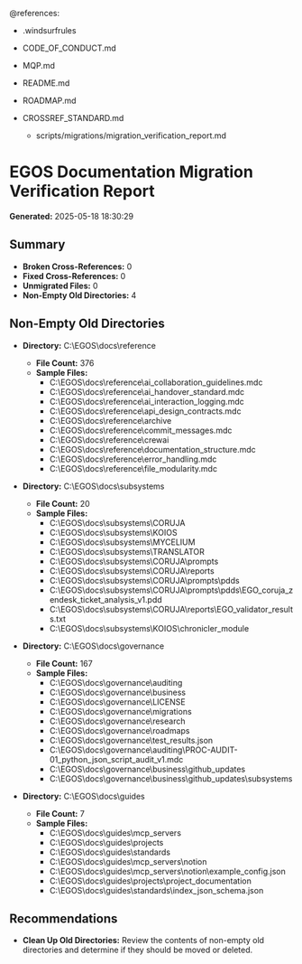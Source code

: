 @references:
- .windsurfrules
- CODE_OF_CONDUCT.md
- MQP.md
- README.md
- ROADMAP.md
- CROSSREF_STANDARD.md

  - scripts/migrations/migration_verification_report.md

# EGOS Documentation Migration Verification Report

**Generated:** 2025-05-18 18:30:29

## Summary

- **Broken Cross-References:** 0
- **Fixed Cross-References:** 0
- **Unmigrated Files:** 0
- **Non-Empty Old Directories:** 4

## Non-Empty Old Directories

- **Directory:** C:\EGOS\docs\reference
  - **File Count:** 376
  - **Sample Files:**
    - C:\EGOS\docs\reference\ai_collaboration_guidelines.mdc
    - C:\EGOS\docs\reference\ai_handover_standard.mdc
    - C:\EGOS\docs\reference\ai_interaction_logging.mdc
    - C:\EGOS\docs\reference\api_design_contracts.mdc
    - C:\EGOS\docs\reference\archive
    - C:\EGOS\docs\reference\commit_messages.mdc
    - C:\EGOS\docs\reference\crewai
    - C:\EGOS\docs\reference\documentation_structure.mdc
    - C:\EGOS\docs\reference\error_handling.mdc
    - C:\EGOS\docs\reference\file_modularity.mdc

- **Directory:** C:\EGOS\docs\subsystems
  - **File Count:** 20
  - **Sample Files:**
    - C:\EGOS\docs\subsystems\CORUJA
    - C:\EGOS\docs\subsystems\KOIOS
    - C:\EGOS\docs\subsystems\MYCELIUM
    - C:\EGOS\docs\subsystems\TRANSLATOR
    - C:\EGOS\docs\subsystems\CORUJA\prompts
    - C:\EGOS\docs\subsystems\CORUJA\reports
    - C:\EGOS\docs\subsystems\CORUJA\prompts\pdds
    - C:\EGOS\docs\subsystems\CORUJA\prompts\pdds\EGO_coruja_zendesk_ticket_analysis_v1.pdd
    - C:\EGOS\docs\subsystems\CORUJA\reports\EGO_validator_results.txt
    - C:\EGOS\docs\subsystems\KOIOS\chronicler_module

- **Directory:** C:\EGOS\docs\governance
  - **File Count:** 167
  - **Sample Files:**
    - C:\EGOS\docs\governance\auditing
    - C:\EGOS\docs\governance\business
    - C:\EGOS\docs\governance\LICENSE
    - C:\EGOS\docs\governance\migrations
    - C:\EGOS\docs\governance\research
    - C:\EGOS\docs\governance\roadmaps
    - C:\EGOS\docs\governance\test_results.json
    - C:\EGOS\docs\governance\auditing\PROC-AUDIT-01_python_json_script_audit_v1.mdc
    - C:\EGOS\docs\governance\business\github_updates
    - C:\EGOS\docs\governance\business\github_updates\subsystems

- **Directory:** C:\EGOS\docs\guides
  - **File Count:** 7
  - **Sample Files:**
    - C:\EGOS\docs\guides\mcp_servers
    - C:\EGOS\docs\guides\projects
    - C:\EGOS\docs\guides\standards
    - C:\EGOS\docs\guides\mcp_servers\notion
    - C:\EGOS\docs\guides\mcp_servers\notion\example_config.json
    - C:\EGOS\docs\guides\projects\project_documentation
    - C:\EGOS\docs\guides\standards\index_json_schema.json

## Recommendations

- **Clean Up Old Directories:** Review the contents of non-empty old directories and determine if they should be moved or deleted.
